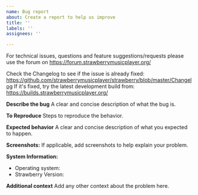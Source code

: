 ```yaml
---
name: Bug report
about: Create a report to help us improve
title: ''
labels: ''
assignees: ''

---
```


For technical issues, questions and feature suggestions/requests please use the forum on https://forum.strawberrymusicplayer.org/

Check the Changelog to see if the issue is already fixed: https://github.com/strawberrymusicplayer/strawberry/blob/master/Changelog
If it's fixed, try the latest development build from: https://builds.strawberrymusicplayer.org/

**Describe the bug**
A clear and concise description of what the bug is.

**To Reproduce**
Steps to reproduce the behavior.

**Expected behavior**
A clear and concise description of what you expected to happen.

**Screenshots:**
If applicable, add screenshots to help explain your problem.

**System Information:**
 - Operating system:
 - Strawberry Version:

**Additional context**
Add any other context about the problem here.
